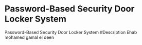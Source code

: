 # Password-Based Security Door Locker System
Password-Based Security Door Locker System
#Description
Ehab mohamed gamal el deen
